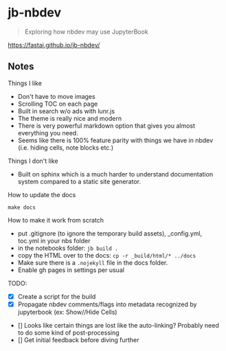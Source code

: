 # jb-nbdev

> Exploring how nbdev may use JupyterBook

https://fastai.github.io/jb-nbdev/

## Notes

Things I like
- Don't have to move images
- Scrolling TOC on each page
- Built in search w/o ads with lunr.js
- The theme is really nice and modern
- There is very powerful markdown option that gives you almost everything you need. 
- Seems like there is 100% feature parity with things we have in nbdev (i.e. hiding cells, note blocks etc.)


Things I don't like
- Built on sphinx which is a much harder to understand documentation system compared to a static site generator. 

How to update the docs

`make docs`

How to make it work from scratch
- put .gitignore (to ignore the temporary build assets), _config.yml, toc.yml in your nbs folder
- in the notebooks folder: `jb build .`
- copy the HTML over to the docs: `cp -r _build/html/* ../docs`
- Make sure there is a `.nojekyll` file in the docs folder.
- Enable gh pages in settings per usual 

TODO:

- [x] Create a script for the build
- [x] Propagate nbdev comments/flags into metadata recognized by jupyterbook (ex: Show//Hide Cells)
- [] Looks like certain things are lost like the auto-linking?  Probably need to do some kind of post-processing
- [] Get initial feedback before diving further
